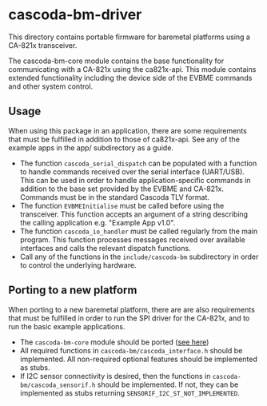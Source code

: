 # cascoda-bm-driver
This directory contains portable firmware for baremetal platforms using a CA-821x transceiver.

The cascoda-bm-core module contains the base functionality for communicating with a CA-821x using the ca821x-api. This module contains extended functionality including the device side of the EVBME commands and other system control.

## Usage
When using this package in an application, there are some requirements that must be fulfilled in addition to those of ca821x-api. See any of the example apps in the app/ subdirectory as a guide.
- The function `cascoda_serial_dispatch` can be populated with a function to handle commands received over the serial interface (UART/USB). This can be used in order to handle application-specific commands in addition to the base set provided by the EVBME and CA-821x. Commands must be in the standard Cascoda TLV format.
- The function `EVBMEInitialise` must be called before using the transceiver. This function accepts an argument of a string describing the calling application e.g. "Example App v1.0".
- The function `cascoda_io_handler` must be called regularly from the main program. This function processes messages received over available interfaces and calls the relevant dispatch functions.
- Call any of the functions in the `include/cascoda-bm` subdirectory in order to control the underlying hardware.

## Porting to a new platform
When porting to a new baremetal platform, there are are also requirements that must be fulfilled in order to run
the SPI driver for the CA-821x, and to run the basic example applications.
- The ``cascoda-bm-core`` module should be ported ([see here](../cascoda-bm-core/README.md))
- All required functions in `cascoda-bm/cascoda_interface.h` should be implemented. All non-required optional features should be implemented as stubs.
- If I2C sensor connectivity is desired, then the functions in `cascoda-bm/cascoda_sensorif.h` should be implemented. If not, they can be implemented as stubs returning `SENSORIF_I2C_ST_NOT_IMPLEMENTED`.
